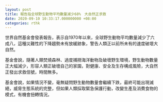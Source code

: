 ```yaml
---
layout: post
title: 報告指全球野生動物平均數量減少68%　大自然正求救
date: 2020-09-10 10:33:17.000000000 +08:00
categories: rthk
---
```


世界自然基金會發表報告，表示自1970年以來，全球野生動物平均數量減少了六成八，這種災難性的下降趨勢未有放緩跡象，警告人類正以前所未有的速度破壞大自然。

基金會說，隨著人類焚燒森林、過度捕撈海洋動物及破壞野生環境，野生動物數量正大幅減少，形容人類正破壞自己的家園，對健康、安全及生存構成風險，大自然正發出求救信號，時間無多。

基金會說，如果情況不變，毫無疑問野生動物數量會繼續下跌，最終可能出現滅絕，威脅生態系統的完整，但如果人類採取緊急保護行動，改變生產及消費食物的模式，有機會扭轉情況。
